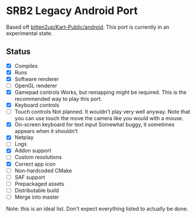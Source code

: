 # SRB2 Legacy Android Port

Based off [bitten2up/Kart-Public/android](https://github.com/bitten2up/Kart-Public/tree/android). This port is currently in an experimental state.

## Status

- [x] Compiles
- [x] Runs
- [x] Software renderer
- [ ] OpenGL renderer
- [x] Gamepad controls
     Works, but remapping might be required. This is the recommended way to play this port.
- [x] Keyboard controls
- [ ] Touch controls
    Not planned. It wouldn't play very well anyway. Note that you can use touch the move the camera like you would with a mouse.
- [x] On-screen keyboard for text input
    Somewhat buggy, it sometimes appears when it shouldn't
- [x] Netplay
- [ ] Logs
- [x] Addon support
- [ ] Custom resolutions
- [x] Correct app icon
- [ ] Non-hardcoded CMake
- [ ] SAF support
- [ ] Prepackaged assets
- [ ] Distributable build
- [ ] Merge into master

Note: this is an ideal list. Don't expect everything listed to actually be done.
